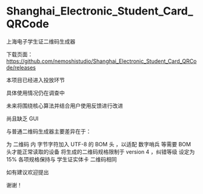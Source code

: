# Shanghai_Electronic_Student_Card_QRCode
上海电子学生证二维码生成器

下载页面：https://github.com/nemoshistudio/Shanghai_Electronic_Student_Card_QRCode/releases


本项目已经进入投放环节

具体使用情况仍在调查中

未来将围绕核心算法并结合用户使用反馈进行改进

尚且缺乏 GUI 

与普通二维码生成器主要差异在于：

  为 二维码 内 字节字符加入 UTF-8 的 BOM 头 ，以适配 数字哨兵 等需要 BOM 头才能正常读取的设备
  将生成的二维码规格限制于 version 4 ，纠错等级 设定为 15% 
  各项规格保持与 学生证实体卡 二维码相同

如有建议欢迎提出

谢谢！
